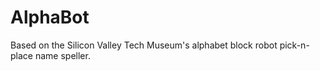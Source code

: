 # AlphaBot
Based on the Silicon Valley Tech Museum's alphabet block robot pick-n-place name speller.
